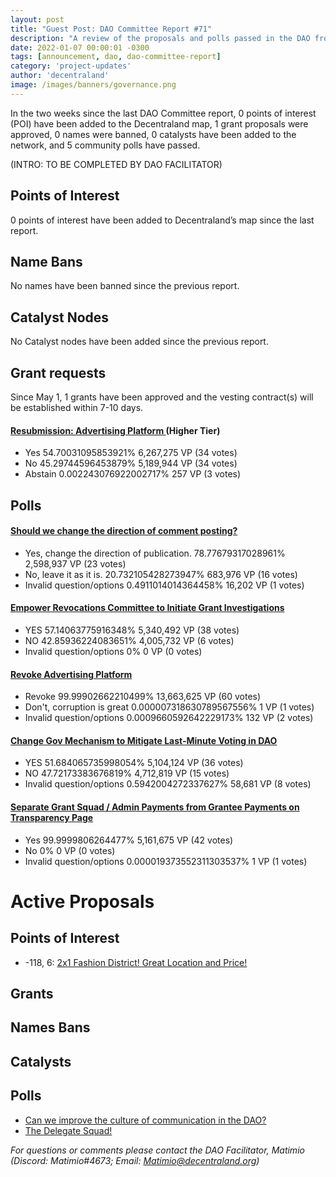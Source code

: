 ```yaml
---
layout: post
title: "Guest Post: DAO Committee Report #71"
description: "A review of the proposals and polls passed in the DAO from May 1 through May 15".
date: 2022-01-07 00:00:01 -0300
tags: [announcement, dao, dao-committee-report]
category: 'project-updates'
author: 'decentraland'
image: /images/banners/governance.png
---
```


In the two weeks since the last DAO Committee report, 0 points of interest (POI) have been added to the Decentraland map, 1 grant proposals were approved, 0 names were banned, 0 catalysts have been added to the network, and 5 community polls have passed.

(INTRO: TO BE COMPLETED BY DAO FACILITATOR)

## Points of Interest
0 points of interest have been added to Decentraland’s map since the last report.


## Name Bans

No names have been banned since the previous report.

## Catalyst Nodes
No Catalyst nodes have been added since the previous report.


## Grant requests
Since May 1, 1 grants have been approved and the vesting contract(s) will be established within 7-10 days.


#### [ Resubmission:  Advertising Platform ](https://governance.decentraland.org/proposal/?id=aa604b52-d53a-4d00-be41-2a492682641a) (Higher Tier)

* Yes 54.70031095853921% 6,267,275 VP (34 votes)
* No 45.29744596453879% 5,189,944 VP (34 votes)
* Abstain 0.002243076922002717% 257 VP (3 votes)


## Polls

#### [Should we change the direction of comment posting?](https://governance.decentraland.org/proposal/?id=c659fa50-c388-45a5-8255-d47772324dbd)

* Yes, change the direction of publication. 78.77679317028961% 2,598,937 VP (23 votes)
* No, leave it as it is. 20.732105428273947% 683,976 VP (16 votes)
* Invalid question/options 0.4911014014364458% 16,202 VP (1 votes)


#### [Empower Revocations Committee to Initiate Grant Investigations](https://governance.decentraland.org/proposal/?id=3658173e-2ed2-487a-81b4-d464517d1008)

* YES 57.14063775916348% 5,340,492 VP (38 votes)
* NO 42.85936224083651% 4,005,732 VP (6 votes)
* Invalid question/options 0% 0 VP (0 votes)


#### [Revoke Advertising Platform](https://governance.decentraland.org/proposal/?id=47a53557-80c4-4347-819b-89e621bb1420)

* Revoke 99.99902662210499% 13,663,625 VP (60 votes)
* Don&#39;t, corruption is great 0.000007318630789567556% 1 VP (1 votes)
* Invalid question/options 0.0009660592642229173% 132 VP (2 votes)


#### [Change Gov Mechanism to Mitigate Last-Minute Voting in DAO](https://governance.decentraland.org/proposal/?id=00a79921-2dca-4bde-829e-3a503fc602c2)

* YES 51.684065735998054% 5,104,124 VP (36 votes)
* NO 47.72173383676819% 4,712,819 VP (15 votes)
* Invalid question/options 0.5942004272337627% 58,681 VP (8 votes)


#### [Separate Grant Squad / Admin Payments from Grantee Payments on Transparency Page](https://governance.decentraland.org/proposal/?id=4b75d36e-5b17-448e-bcdb-5a492d2a9abc)

* Yes 99.9999806264477% 5,161,675 VP (42 votes)
* No 0% 0 VP (0 votes)
* Invalid question/options 0.000019373552311303537% 1 VP (1 votes)



# Active Proposals

## Points of Interest

* -118, 6: [2x1 Fashion District! Great Location and Price! ](https://governance.decentraland.org/proposal/?id=58332865-8c2d-40d2-8b3d-36017d0a4d1e)

## Grants


## Names Bans


## Catalysts


## Polls

* [Can we improve the culture of communication in the DAO?](https://governance.decentraland.org/proposal/?id=4da45e6e-0ad6-41d8-976a-948fec72a699)
* [The Delegate Squad!](https://governance.decentraland.org/proposal/?id=1480b7be-7349-43df-8ff4-62751817502e)

*For questions or comments please contact the DAO Facilitator, Matimio (Discord: Matimio#4673; Email: [Matimio@decentraland.org](mailto:Matimio@decentraland.org))*
